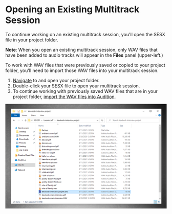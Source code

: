 # Opening an Existing Multitrack Session

To continue working on an existing multitrack session, you'll open the SESX file in your project folder.

**Note**: When you open an existing multitrack session, only WAV files that have been added to audio tracks will appear in the **Files** panel \(upper-left.\)

To work with WAV files that were previously saved or copied to your project folder, you'll need to import those WAV files into your multitrack session.

1. [Navigate](https://jjloomis.gitbooks.io/file-and-folder-management/content/navigating-folder-tree.html) to and open your project folder. 
2. Double-click your SESX file to open your multitrack session. 
3. To continue working with previously saved WAV files that are in your project folder, [import the WAV files into Audition](https://jjloomis.gitbooks.io/adobe-audition-basic-audio-editing/content/listening-and-logging/importing-wav-files.html).

![Opening an existing multitrack session.](../.gitbook/assets/opening-existing-project.png)



